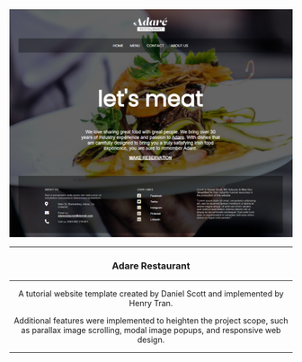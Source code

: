 <img src="images/1.PNG" alt="Homepage View"/>

---

<div align="center">
  <h3>Adare Restaurant</h3>
</div>

---

<div align="center">
  <p>A tutorial website template created by Daniel Scott and implemented by Henry Tran.</p>
  <p>Additional features were implemented to heighten the project scope, such as parallax image scrolling, modal image popups, and responsive web design.</p>
</div>

---
